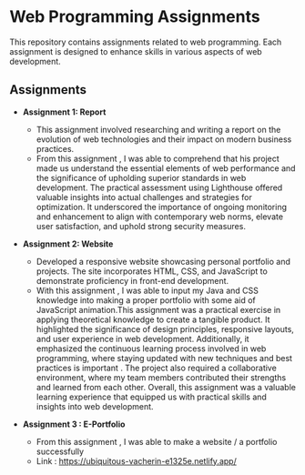 # Web Programming Assignments

This repository contains assignments related to web programming. Each assignment is designed to enhance skills in various aspects of web development.

## Assignments

- **Assignment 1: Report**
  - This assignment involved researching and writing a report on the evolution of web technologies and their impact on modern business practices.
  - From this assignment , I was able to comprehend that his project made us understand the essential elements of web performance and the significance of upholding superior standards in web development. The practical assessment using Lighthouse offered valuable insights into actual challenges and strategies for optimization. It underscored the importance of ongoing monitoring and enhancement to align with contemporary web norms, elevate user satisfaction, and uphold strong security measures.

- **Assignment 2: Website**
  - Developed a responsive website showcasing personal portfolio and projects. The site incorporates HTML, CSS, and JavaScript to demonstrate proficiency in front-end development.
  - With this assignment , I was able to input my Java and CSS knowledge into making a proper portfolio with some aid of JavaScript animation.This assignment was a practical exercise in applying theoretical knowledge to create a tangible product. It highlighted the significance of design principles, responsive layouts, and user experience in web development. Additionally, it emphasized the continuous learning process involved in web programming, where staying updated with new techniques and best practices is important . The project also required a collaborative environment, where my team members contributed their strengths and learned from each other. Overall, this assignment was a valuable learning experience that equipped us with practical skills and insights into web development.

- **Assignment 3 : E-Portfolio**
  - From this assignment , I was able to make a website / a portfolio successfully 
  - Link : https://ubiquitous-vacherin-e1325e.netlify.app/
